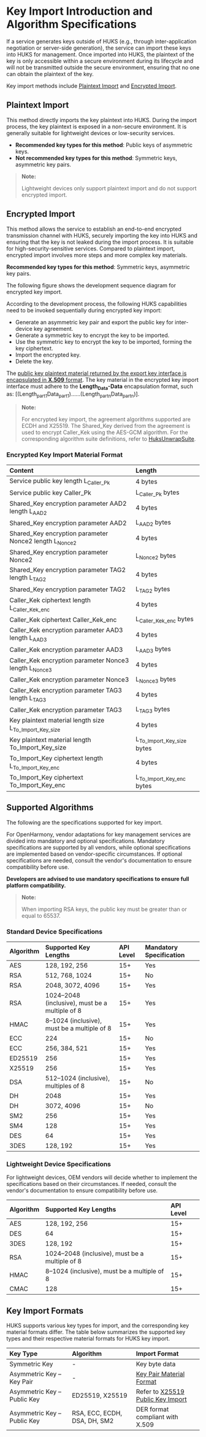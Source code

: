 # Key Import Introduction and Algorithm Specifications  

If a service generates keys outside of HUKS (e.g., through inter-application negotiation or server-side generation), the service can import these keys into HUKS for management. Once imported into HUKS, the plaintext of the key is only accessible within a secure environment during its lifecycle and will not be transmitted outside the secure environment, ensuring that no one can obtain the plaintext of the key.  

Key import methods include [Plaintext Import](#plaintext-import) and [Encrypted Import](#encrypted-import).  

## Plaintext Import  

This method directly imports the key plaintext into HUKS. During the import process, the key plaintext is exposed in a non-secure environment. It is generally suitable for lightweight devices or low-security services.  

- **Recommended key types for this method**: Public keys of asymmetric keys.  
- **Not recommended key types for this method**: Symmetric keys, asymmetric key pairs.  

> **Note:**  
>  
> Lightweight devices only support plaintext import and do not support encrypted import.  

## Encrypted Import  

This method allows the service to establish an end-to-end encrypted transmission channel with HUKS, securely importing the key into HUKS and ensuring that the key is not leaked during the import process. It is suitable for high-security-sensitive services. Compared to plaintext import, encrypted import involves more steps and more complex key materials.  

**Recommended key types for this method**: Symmetric keys, asymmetric key pairs.  

The following figure shows the development sequence diagram for encrypted key import.  

According to the development process, the following HUKS capabilities need to be invoked sequentially during encrypted key import:  

- Generate an asymmetric key pair and export the public key for inter-device key agreement.  
- Generate a symmetric key to encrypt the key to be imported.  
- Use the symmetric key to encrypt the key to be imported, forming the key ciphertext.  
- Import the encrypted key.  
- Delete the key.  

The [public key plaintext material returned by the export key interface is encapsulated in **X.509** format](./cj-huks-concepts.md#public-key-material-format). The key material in the encrypted key import interface must adhere to the **Length<sub>Data</sub>-Data** encapsulation format, such as: [(Length<sub>part1</sub>Data<sub>part1</sub>)……(Length<sub>partn</sub>Data<sub>partn</sub>)].  

> **Note:**  
>  
> For encrypted key import, the agreement algorithms supported are ECDH and X25519. The Shared_Key derived from the agreement is used to encrypt Caller_Kek using the AES-GCM algorithm. For the corresponding algorithm suite definitions, refer to [HuksUnwrapSuite](../../../../API_Reference/source_en/apis/UniversalKeystoreKit/cj-apis-security_huks.md#class-huksunwrapsuite).  

### Encrypted Key Import Material Format  

| Content | Length |  
| :-------- | :-------- |  
| Service public key length L<sub>Caller_Pk</sub> | 4 bytes |  
| Service public key Caller_Pk | L<sub>Caller_Pk</sub> bytes |  
| Shared_Key encryption parameter AAD2 length L<sub>AAD2</sub> | 4 bytes |  
| Shared_Key encryption parameter AAD2 | L<sub>AAD2</sub> bytes |  
| Shared_Key encryption parameter Nonce2 length L<sub>Nonce2</sub> | 4 bytes |  
| Shared_Key encryption parameter Nonce2 | L<sub>Nonce2</sub> bytes |  
| Shared_Key encryption parameter TAG2 length L<sub>TAG2</sub> | 4 bytes |  
| Shared_Key encryption parameter TAG2 | L<sub>TAG2</sub> bytes |  
| Caller_Kek ciphertext length L<sub>Caller_Kek_enc</sub> | 4 bytes |  
| Caller_Kek ciphertext Caller_Kek_enc | L<sub>Caller_Kek_enc</sub> bytes |  
| Caller_Kek encryption parameter AAD3 length L<sub>AAD3</sub> | 4 bytes |  
| Caller_Kek encryption parameter AAD3 | L<sub>AAD3</sub> bytes |  
| Caller_Kek encryption parameter Nonce3 length L<sub>Nonce3</sub> | 4 bytes |  
| Caller_Kek encryption parameter Nonce3 | L<sub>Nonce3</sub> bytes |  
| Caller_Kek encryption parameter TAG3 length L<sub>TAG3</sub> | 4 bytes |  
| Caller_Kek encryption parameter TAG3 | L<sub>TAG3</sub> bytes |  
| Key plaintext material length size L<sub>To_Import_Key_size</sub> | 4 bytes |  
| Key plaintext material length To_Import_Key_size | L<sub>To_Import_Key_size</sub> bytes |  
| To_Import_Key ciphertext length L<sub>To_Import_Key_enc</sub> | 4 bytes |  
| To_Import_Key ciphertext To_Import_Key_enc | L<sub>To_Import_Key_enc</sub> bytes |  

## Supported Algorithms  

The following are the specifications supported for key import.  

<!--Del-->  
For OpenHarmony, vendor adaptations for key management services are divided into mandatory and optional specifications. Mandatory specifications are supported by all vendors, while optional specifications are implemented based on vendor-specific circumstances. If optional specifications are needed, consult the vendor's documentation to ensure compatibility before use.  

**Developers are advised to use mandatory specifications to ensure full platform compatibility.**  
<!--DelEnd-->  

> **Note:**  
>  
> When importing RSA keys, the public key must be greater than or equal to 65537.  

### Standard Device Specifications  

| Algorithm | Supported Key Lengths | API Level | <!--DelCol4-->Mandatory Specification |  
| :-------- | :-------- | :-------- | :-------- |  
| AES | 128, 192, 256 | 15+ | Yes |  
| <!--DelRow-->RSA | 512, 768, 1024 | 15+ | No |  
| RSA | 2048, 3072, 4096 | 15+ | Yes |  
| RSA | 1024–2048 (inclusive), must be a multiple of 8 | 15+ | Yes |  
| HMAC | 8–1024 (inclusive), must be a multiple of 8 | 15+ | Yes |  
| <!--DelRow-->ECC | 224 | 15+ | No |  
| ECC | 256, 384, 521 | 15+ | Yes |  
| ED25519 | 256 | 15+ | Yes |  
| X25519 | 256 | 15+ | Yes |  
| <!--DelRow-->DSA | 512–1024 (inclusive), multiples of 8 | 15+ | No |  
| DH | 2048 | 15+ | Yes |  
| <!--DelRow-->DH | 3072, 4096 | 15+ | No |  
| SM2 | 256 | 15+ | Yes |  
| SM4 | 128 | 15+ | Yes |  
| DES | 64 | 15+ | Yes |  
| 3DES | 128, 192 | 15+ | Yes |  

### Lightweight Device Specifications  

<!--Del-->  
For lightweight devices, OEM vendors will decide whether to implement the specifications based on their circumstances. If needed, consult the vendor's documentation to ensure compatibility before use.  
<!--DelEnd-->  

| Algorithm | Supported Key Lengths | API Level |  
| :-------- | :-------- | :-------- |  
| AES | 128, 192, 256 | 15+ |  
| DES | 64 | 15+ |  
| 3DES | 128, 192 | 15+ |  
| RSA | 1024–2048 (inclusive), must be a multiple of 8 | 15+ |  
| HMAC | 8–1024 (inclusive), must be a multiple of 8 | 15+ |  
| CMAC | 128 | 15+ |  

## Key Import Formats  

HUKS supports various key types for import, and the corresponding key material formats differ. The table below summarizes the supported key types and their respective material formats for HUKS key import.  

| Key Type | Algorithm | Import Format |  
| :-------- | :-------- | :-------- |  
| Symmetric Key | - | Key byte data |  
| Asymmetric Key – Key Pair | - | [Key Pair Material Format](./cj-huks-concepts.md#key-pair-material-format) |  
| Asymmetric Key – Public Key | ED25519, X25519 | Refer to [X25519 Public Key Import](./cj-huks-import-key-in-plaintext.md#importing-an-x25519-public-key) |  
| Asymmetric Key – Public Key | RSA, ECC, ECDH, DSA, DH, SM2 | DER format compliant with X.509 |